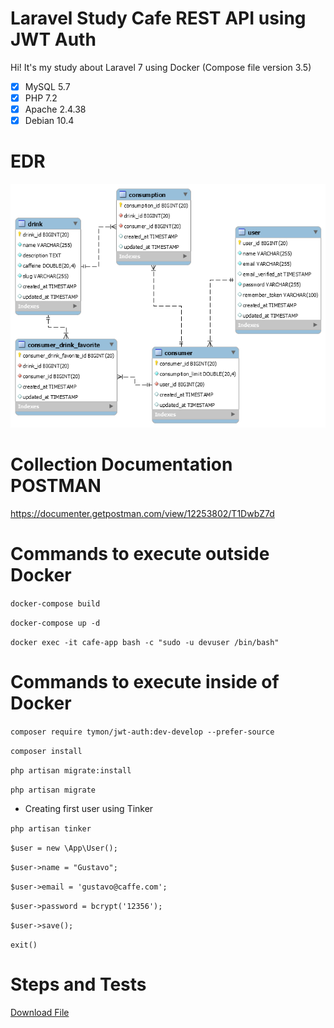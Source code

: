 # Laravel Study Cafe REST API using JWT Auth

Hi! It's my study about Laravel 7 using Docker (Compose file version 3.5) 

 - [x] MySQL 5.7 
 - [x] PHP 7.2 
 - [x] Apache 2.4.38  
 - [x] Debian 10.4
 
# EDR
![](edr.png)

# Collection Documentation POSTMAN
https://documenter.getpostman.com/view/12253802/T1DwbZ7d
  
# Commands to execute outside Docker
`docker-compose build`

`docker-compose up -d`

`docker exec -it cafe-app bash -c "sudo -u devuser /bin/bash" `

# Commands to execute inside of Docker

`composer require tymon/jwt-auth:dev-develop --prefer-source`

`composer install`

`php artisan migrate:install`

`php artisan migrate`

 - Creating first user using Tinker
 
`php artisan tinker`

`$user = new \App\User();`

`$user->name = "Gustavo";`

`$user->email = 'gustavo@caffe.com';`

`$user->password = bcrypt('12356');`

`$user->save();`

`exit()`

# Steps and Tests
[Download File](steps_and_tests.pdf)
